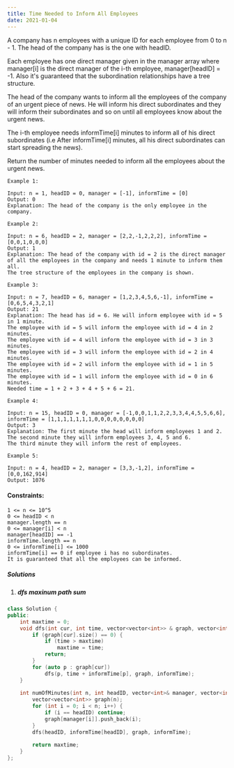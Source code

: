 ```yaml
---
title: Time Needed to Inform All Employees
date: 2021-01-04
---
```

A company has n employees with a unique ID for each employee from 0 to n - 1. The head of the company has is the one with headID.

Each employee has one direct manager given in the manager array where manager[i] is the direct manager of the i-th employee, manager[headID] = -1. Also it's guaranteed that the subordination relationships have a tree structure.

The head of the company wants to inform all the employees of the company of an urgent piece of news. He will inform his direct subordinates and they will inform their subordinates and so on until all employees know about the urgent news.

The i-th employee needs informTime[i] minutes to inform all of his direct subordinates (i.e After informTime[i] minutes, all his direct subordinates can start spreading the news).

Return the number of minutes needed to inform all the employees about the urgent news.

 

```
Example 1:

Input: n = 1, headID = 0, manager = [-1], informTime = [0]
Output: 0
Explanation: The head of the company is the only employee in the company.

Example 2:

Input: n = 6, headID = 2, manager = [2,2,-1,2,2,2], informTime = [0,0,1,0,0,0]
Output: 1
Explanation: The head of the company with id = 2 is the direct manager of all the employees in the company and needs 1 minute to inform them all.
The tree structure of the employees in the company is shown.

Example 3:

Input: n = 7, headID = 6, manager = [1,2,3,4,5,6,-1], informTime = [0,6,5,4,3,2,1]
Output: 21
Explanation: The head has id = 6. He will inform employee with id = 5 in 1 minute.
The employee with id = 5 will inform the employee with id = 4 in 2 minutes.
The employee with id = 4 will inform the employee with id = 3 in 3 minutes.
The employee with id = 3 will inform the employee with id = 2 in 4 minutes.
The employee with id = 2 will inform the employee with id = 1 in 5 minutes.
The employee with id = 1 will inform the employee with id = 0 in 6 minutes.
Needed time = 1 + 2 + 3 + 4 + 5 + 6 = 21.

Example 4:

Input: n = 15, headID = 0, manager = [-1,0,0,1,1,2,2,3,3,4,4,5,5,6,6], informTime = [1,1,1,1,1,1,1,0,0,0,0,0,0,0,0]
Output: 3
Explanation: The first minute the head will inform employees 1 and 2.
The second minute they will inform employees 3, 4, 5 and 6.
The third minute they will inform the rest of employees.

Example 5:

Input: n = 4, headID = 2, manager = [3,3,-1,2], informTime = [0,0,162,914]
Output: 1076
```

 

#### Constraints:

    1 <= n <= 10^5
    0 <= headID < n
    manager.length == n
    0 <= manager[i] < n
    manager[headID] == -1
    informTime.length == n
    0 <= informTime[i] <= 1000
    informTime[i] == 0 if employee i has no subordinates.
    It is guaranteed that all the employees can be informed.


##### Solutions


1. ##### dfs maxinum path sum


```cpp
class Solution {
public:
    int maxtime = 0;
    void dfs(int cur, int time, vector<vector<int>> & graph, vector<int> & informTime) {
        if (graph[cur].size() == 0) {
            if (time > maxtime)
                maxtime = time;
            return;
        }
        for (auto p : graph[cur])
            dfs(p, time + informTime[p], graph, informTime);
    }
    
    int numOfMinutes(int n, int headID, vector<int>& manager, vector<int>& informTime) {
        vector<vector<int>> graph(n);
        for (int i = 0; i < n; i++) {
            if (i == headID) continue;
            graph[manager[i]].push_back(i);
        }
        dfs(headID, informTime[headID], graph, informTime);
        
        return maxtime;
    }
};
```